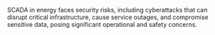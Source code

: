 SCADA in energy faces security risks, including cyberattacks that can disrupt critical infrastructure, cause service outages, and compromise sensitive data, posing significant operational and safety concerns.